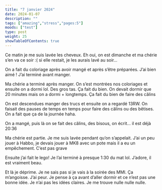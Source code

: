```yaml
---
title: "7 janvier 2024"
date: 2024-01-07
description: ""
tags: ["amazing","stress","pages:5"]
moods: ["test"]
type: post
weight: 25
showTableOfContents: true
---
```


Ce matin je me suis lavée les cheveux. Eh oui, on est dimanche et ma chérie s’en va ce soir :( si elle restait, je les aurais lavé au soir… 

On a fait du coloriage après avoir mangé et après s’être préparées. J’ai bien aimé ! J’ai terminé avant manger. 

Ma chérie a terminé après manger. On s’est montrées nos coloriages et ensuite on a dormi lol. Des gros tas. Ça fait du bien. On devait dormir que 20 minutes mais on a dormi + longtemps. Ça fait du bien de faire des câlins 

On est descendues manger des trucs et ensuite on a regardé 13RW. On faisait des pauses de temps en temps pour faire des câlins ou des bêtises. On a fait que ça de la journée haha. 

On a mangé, puis là on se fait des câlins, des bisous, on écrit… il est déjà 20:36

Ma chérie est partie. Je me suis lavée pendant qu’on s’appelait. J’ai un peu jouer à Habbo, je devais jouer à MK8 avec un pote mais il a eu un empêchement. C’est pas grave 

Ensuite j’ai fait le lego! Je l’ai terminé à presque 1:30 du mat lol. J’adore, il est vraiment beau. 

Et là je déprime. Je ne sais pas si je vais à la soirée des MMI. Ça m’angoisse. J’ai peur. Je pense à ça avant d’aller dormir et ce n’est pas une bonne idée. Je n’ai pas les idées claires. Je me trouve nulle nulle nulle.